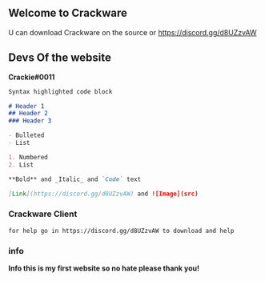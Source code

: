 ## Welcome to Crackware

U can download Crackware on the source or https://discord.gg/d8UZzvAW

## Devs Of the website 

**Crackie#0011**

```markdown
Syntax highlighted code block

# Header 1
## Header 2
### Header 3

- Bulleted
- List

1. Numbered
2. List

**Bold** and _Italic_ and `Code` text

[Link](https://discord.gg/d8UZzvAW) and ![Image](src)
```

### Crackware Client
    for help go in https://discord.gg/d8UZzvAW to download and help
### info

**Info this is my first website so no hate please thank you!**

